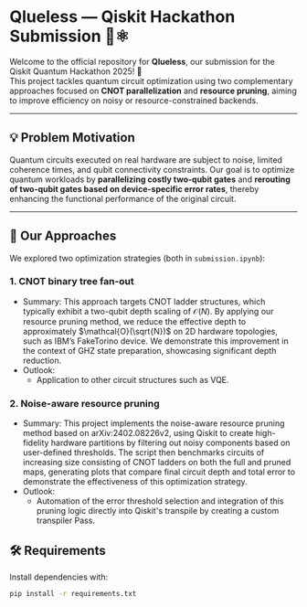 # Qlueless — Qiskit Hackathon Submission 🧠⚛️

Welcome to the official repository for **Qlueless**, our submission for the Qiskit Quantum Hackathon 2025! 🚀  
This project tackles quantum circuit optimization using two complementary approaches focused on **CNOT parallelization** and **resource pruning**, aiming to improve efficiency on noisy or resource-constrained backends.

---

## 💡 Problem Motivation

Quantum circuits executed on real hardware are subject to noise, limited coherence times, and qubit connectivity constraints. Our goal is to optimize quantum workloads by **parallelizing costly two-qubit gates** and **rerouting of two-qubit gates based on device-specific error rates**, thereby enhancing the functional performance of the original circuit.

---

## 🧪 Our Approaches

We explored two optimization strategies (both in `submission.ipynb`):

### 1. **CNOT binary tree fan-out**
- Summary: This approach targets CNOT ladder structures, which typically exhibit a two-qubit depth scaling of $\mathcal{O}(N)$. By applying our resource pruning method, we reduce the effective depth to approximately $\mathcal{O}(\sqrt{N})$ on 2D hardware topologies, such as IBM’s FakeTorino device. We demonstrate this improvement in the context of GHZ state preparation, showcasing significant depth reduction.
- Outlook:
  - Application to other circuit structures such as VQE.

### 2. **Noise-aware resource pruning**
- Summary: This project implements the noise-aware resource pruning method based on arXiv:2402.08226v2, using Qiskit to create high-fidelity hardware partitions by filtering out noisy components based on user-defined thresholds. The script then benchmarks circuits of increasing size consisting of CNOT ladders on both the full and pruned maps, generating plots that compare final circuit depth and total error to demonstrate the effectiveness of this optimization strategy.
- Outlook: 
  - Automation of the error threshold selection and integration of this pruning logic directly into Qiskit's transpile by creating a custom transpiler Pass.


## 🛠️ Requirements

Install dependencies with:

```bash
pip install -r requirements.txt
